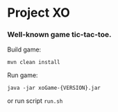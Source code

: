 # Project XO

### Well-known game tic-tac-toe.

Build game:

`mvn clean install`

Run game:

`java -jar xoGame-{VERSION}.jar`

or run script `run.sh`